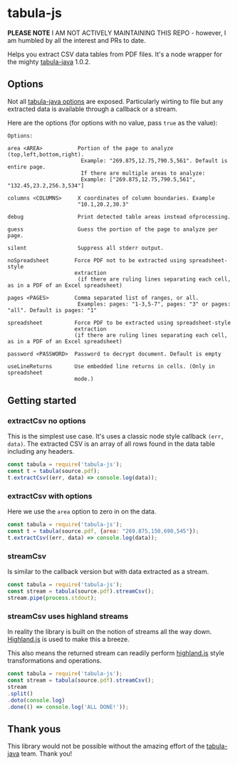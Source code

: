 # tabula-js

__PLEASE NOTE__ I AM NOT ACTIVELY MAINTAINING THIS REPO - however, I am humbled by all the interest and PRs to date.

Helps you extract CSV data tables from PDF files. It's a node wrapper for the mighty [tabula-java](https://github.com/tabulapdf/tabula-java) 1.0.2.

## Options

Not all [tabula-java options](https://github.com/tabulapdf/tabula-java#usage-examples) are exposed. Particularly wirting to file but any extracted data is available through a callback or a stream.

Here are the options (for options with no value, pass `true` as the value):

```
Options:

area <AREA>           Portion of the page to analyze (top,left,bottom,right).
                       Example: "269.875,12.75,790.5,561". Default is entire page.
                       If there are multiple areas to analyze:
                       Example: ["269.875,12.75,790.5,561", "132.45,23.2,256.3,534"]

columns <COLUMNS>     X coordinates of column boundaries. Example 
                      "10.1,20.2,30.3"

debug                 Print detected table areas instead ofprocessing.

guess                 Guess the portion of the page to analyze per page.

silent                Suppress all stderr output.

noSpreadsheet        Force PDF not to be extracted using spreadsheet-style 
                     extraction 
                      (if there are ruling lines separating each cell, as in a PDF of an Excel spreadsheet)

pages <PAGES>        Comma separated list of ranges, or all.
                      Examples: pages: "1-3,5-7", pages: "3" or pages: "all". Default is pages: "1"

spreadsheet          Force PDF to be extracted using spreadsheet-style  
                     extraction
                     (if there are ruling lines separating each cell, as in a PDF of an Excel spreadsheet)

password <PASSWORD>  Password to decrypt document. Default is empty

useLineReturns       Use embedded line returns in cells. (Only in spreadsheet 
                     mode.)
```

## Getting started

### extractCsv no options

This is the simplest use case. It's uses a classic node style callback ```(err, data)```. The extracted CSV is an array of all rows found in the data table including any headers.

``` js
const tabula = require('tabula-js');
const t = tabula(source.pdf);
t.extractCsv((err, data) => console.log(data));
```

### extractCsv with options

Here we use the ```area``` option to zero in on the data.

``` js
const tabula = require('tabula-js');
const t = tabula(source.pdf, {area: "269.875,150,690,545"});
t.extractCsv((err, data) => console.log(data));
```

### streamCsv

Is similar to the callback version but with data extracted as a stream.

``` js
const tabula = require('tabula-js');
const stream = tabula(source.pdf).streamCsv();
stream.pipe(process.stdout);
```

### streamCsv uses highland streams

In reality the library is built on the notion of streams all the way down. [Highland.js](http://highlandjs.org/) is used to make this a breeze.

This also means the returned stream can readily perform [highland.js](http://highlandjs.org/) style transformations and operations.

``` js
const tabula = require('tabula-js');
const stream = tabula(source.pdf).streamCsv();
stream
.split()
.doto(console.log)
.done(() => console.log('ALL DONE!'));
```

## Thank yous

This library would not be possible without the amazing effort of the [tabula-java](https://github.com/tabulapdf/tabula-java) team. Thank you!
